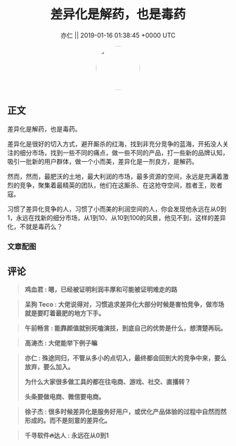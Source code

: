 <h1 align="center">差异化是解药，也是毒药</h1>




<p align="center">
    <a>亦仁 || 2019-01-16 01:38:45 &#43;0000 UTC</a>
</p>

<div align="center">
    <img src="https://images.zsxq.com/Fn3NQqCN8nuGF86yZPXSbEsl0mb3?e=1590940799&amp;token=kIxbL07-8jAj8w1n4s9zv64FuZZNEATmlU_Vm6zD:pfbNc8W3hS0oYG_hyXXh_rHMHuc=" width="100" height="100" style="border:1px solid;border-radius:50%; color:#ffffff"/>
</div>




## 正文

<div>
差异化是解药，也是毒药。

差异化是很好的切入方式，避开厮杀的红海，找到非充分竞争的蓝海，开拓没人关注的细分市场，找到一些不同的痛点，做一些不同的产品，打一些新的品牌认知，吸引一批新的用户群体，做一个小而美，差异化是一剂良方，是解药。

然而，然而，最肥沃的土地，最大利润的市场，最多资源的空间，永远是充满着激烈的竞争，聚集着最精英的团队，他们在这厮杀、在这抢夺空间，胜者王，败者寇。

习惯了差异化竞争的人，习惯了小而美的利润空间的人，你会发现他永远在从0到1，永远在找新的细分市场，从1到10、从10到100的风景，他见不到，这样的差异化，不就是毒药么？
</div>

### 文章配图

<div class="image" align="center">

</div>


## 评论

<div align="left">
<div>

<blockquote >
<span> <strong>鸡血君 : 嗯，已经被证明利润丰厚和可能被证明难走的路 </strong></span>
</blockquote>

<blockquote >
<span> <strong>呆狗 Teco : 大佬说得对，习惯追求差异化大部分时候是害怕竞争，做市场就是要盯着最肥的地方下手。 </strong></span>
</blockquote>

<blockquote >
<span> <strong>午前畅言 : 能靠颜值就别死嗑演技，到底自己的优势是什么，想清楚再玩。 </strong></span>
</blockquote>

<blockquote >
<span> <strong>高涛杰 : 大佬能举下例子嘛 </strong></span>
</blockquote>

<blockquote >
<span> <strong>亦仁 : 殊途同归，不管从多小的点切入，最终都会回到大的竞争中来，要么放弃，要么加入。 

为什么大家很多做工具的都在往电商、游戏、社交、直播转？ 

头条要做电商、微信要电商。 </strong></span>
</blockquote>

<blockquote >
<span> <strong>徐子杰 : 很多时候差异化是服务好用户，或优化产品体验的过程中自然而然形成的。而不是刻意的差异化。 </strong></span>
</blockquote>

<blockquote >
<span> <strong>千寻软件🔥达人 : 永远在从0到1 </strong></span>
</blockquote>

</div>
</div>